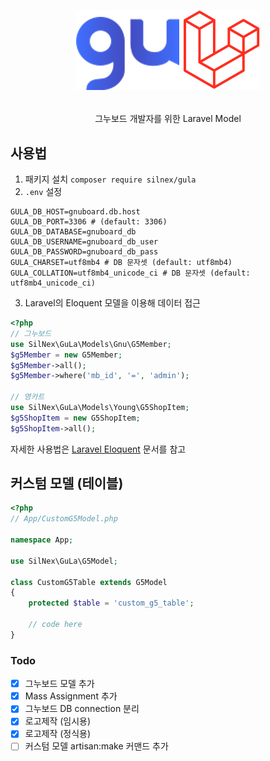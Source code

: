 # <p align="center">![GuLa-logo](./gula.png)</p>
<p align="center">그누보드 개발자를 위한 Laravel Model</p>

## 사용법
1. 패키지 설치 `composer require silnex/gula`
2. `.env` 설정
```env
GULA_DB_HOST=gnuboard.db.host
GULA_DB_PORT=3306 # (default: 3306)
GULA_DB_DATABASE=gnuboard_db
GULA_DB_USERNAME=gnuboard_db_user
GULA_DB_PASSWORD=gnuboard_db_pass
GULA_CHARSET=utf8mb4 # DB 문자셋 (default: utf8mb4)
GULA_COLLATION=utf8mb4_unicode_ci # DB 문자셋 (default: utf8mb4_unicode_ci)
```
3. Laravel의 Eloquent 모델을 이용해 데이터 접근 
```php
<?php
// 그누보드
use SilNex\GuLa\Models\Gnu\G5Member;
$g5Member = new G5Member;
$g5Member->all();
$g5Member->where('mb_id', '=', 'admin');

// 영카트
use SilNex\GuLa\Models\Young\G5ShopItem;
$g5ShopItem = new G5ShopItem;
$g5ShopItem->all();
```
자세한 사용법은 [Laravel Eloquent](https://laravel.kr/docs/eloquent) 문서를 참고

## 커스텀 모델 (테이블)
```php
<?php
// App/CustomG5Model.php

namespace App;

use SilNex\GuLa\G5Model;

class CustomG5Table extends G5Model
{
    protected $table = 'custom_g5_table';

    // code here
}
```

### Todo
- [x] 그누보드 모델 추가
- [x] Mass Assignment 추가
- [x] 그누보드 DB connection 분리
- [x] 로고제작 (임시용)
- [x] 로고제작 (정식용)
- [ ] 커스텀 모델 artisan:make 커맨드 추가